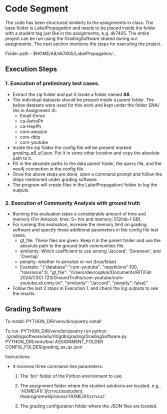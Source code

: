 # Code Segment
The code has been structured similarly to the assignments in class. The base folder is *LabelPropagation* and needs to be placed inside the folder with a student tag just like in the assignments, e.g. dk7405. The entire project can be run using the GradingSoftware shared during our assignments. The next section mentions the steps for executing the project.

Folder path - $HOME/A8/dk7405/LabelPropagation/...

## Execution Steps
 ### 1. Execution of preliminary test cases.
 - Extract the zip folder and put it inside a folder named **A8**.
 - The individual datasets should be present inside a parent folder. The below datasets were used for this work and kept under the folder SNA/ (As in Assignment 4).
	- Email-Enron
	- ca-AstroPh
	- ca-HepPh
	- com-amazon
	- com-dblp
	- com-youtube
 - Inside the zip folder the config file will be present marked *grading_a8_q1.json*. Put it in some other location and copy the absolute path to it.
 - Fill in the absolute paths to the data parent folder, the query file, and the neo4j connection in the config file.
 - Once the above steps are done, open a command prompt and follow the steps mentioned under grading software.
 - The program will create files in the LabelPropagation/ folder to log the outputs.
   
 ### 2. Execution of Community Analysis with ground truth
 - Running this evaluation takes a considerable amount of time and memory (For Amazon, time: 5+ hrs and memory: 512mb-1 GB).
 - For running this evaluation, increase the memory limit on grading software and specify these additional parameters in the config file test cases,
 	- gt_file: These files are given. Keep it in the parent folder and use the absolute path to the ground truth communities file.
	- similarity: Which coefficient to use among 'Jaccard', 'Sorensen', and 'Overlap'
	- penalty: whether to penalize or not (true/false)
  	- Example: "{\"database\":\"com-youtube\", \"repetitions\":100, \"tolerance\":0, \"gt_file\": \"/Users/devroopkar/Documents/RIT/Fall 2024/CSCI 723/GroundTruths/com-youtube/com-youtube.all.cmty.txt\", \"similarity\": \"Jaccard\", \"penalty\": false}"
- Follow the last 2 steps in Execution 1. and check the log outputs to see the results.
   	

## Grading Software
To install: 
PYTHON_DIR/venv/bin/poetry install

To run:
PYTHON_DIR/venv/bin/poetry run python ./gradingsoftware/edu/rit/gdb/grading/GradingSoftware.py PYTHON_DIR/venv/bin/ ASSIGNMENT_FOLDER CONFIG_FOLDER/grading_ax_qx.json


Instructions:

- It receives three command-line parameters:
	1) The 'bin' folder of the Python environment to use.

	2) The assignment folder where the student solutions are located, e.g., '$HOME/A1/'. If crrvcs is a student, the program will process '$HOME/A1/crrvcs/'.

	3) The grading configuration folder where the JSON files are located.
